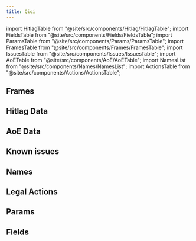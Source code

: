 ```yaml
---
title: Qiqi
---
```


import HitlagTable from "@site/src/components/Hitlag/HitlagTable";
import FieldsTable from "@site/src/components/Fields/FieldsTable";
import ParamsTable from "@site/src/components/Params/ParamsTable";
import FramesTable from "@site/src/components/Frames/FramesTable";
import IssuesTable from "@site/src/components/Issues/IssuesTable";
import AoETable from "@site/src/components/AoE/AoETable";
import NamesList from "@site/src/components/Names/NamesList";
import ActionsTable from "@site/src/components/Actions/ActionsTable";

## Frames

<FramesTable item_key="qiqi" />

## Hitlag Data

<HitlagTable item_key="qiqi" />

## AoE Data

<AoETable item_key="qiqi" />

## Known issues

<IssuesTable item_key="qiqi" />

## Names

<NamesList item_key="qiqi" />

## Legal Actions

<ActionsTable item_key="qiqi" />

## Params

<ParamsTable item_key="qiqi" />

## Fields

<FieldsTable item_key="qiqi" />

